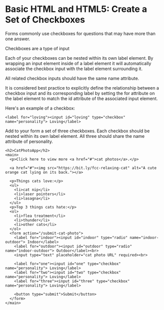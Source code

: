 # Basic HTML and HTML5: Create a Set of Checkboxes
Forms commonly use checkboxes for questions that may have more than one answer.

Checkboxes are a type of input

Each of your checkboxes can be nested within its own label element. By wrapping an input element inside of a label element it will automatically associate the checkbox input with the label element surrounding it.

All related checkbox inputs should have the same name attribute.

It is considered best practice to explicitly define the relationship between a checkbox input and its corresponding label by setting the for attribute on the label element to match the id attribute of the associated input element.

Here's an example of a checkbox:
```
<label for="loving"><input id="loving" type="checkbox" name="personality"> Loving</label>
```

Add to your form a set of three checkboxes. Each checkbox should be nested within its own label element. All three should share the name attribute of personality.

```
<h2>CatPhotoApp</h2>
<main>
  <p>Click here to view more <a href="#">cat photos</a>.</p>
  
  <a href="#"><img src="https://bit.ly/fcc-relaxing-cat" alt="A cute orange cat lying on its back."></a>
  
  <p>Things cats love:</p>
  <ul>
    <li>cat nip</li>
    <li>laser pointers</li>
    <li>lasagna</li>
  </ul>
  <p>Top 3 things cats hate:</p>
  <ol>
    <li>flea treatment</li>
    <li>thunder</li>
    <li>other cats</li>
  </ol>
  <form action="/submit-cat-photo">
    <label for="indoor"><input id="indoor" type="radio" name="indoor-outdoor"> Indoor</label>
    <label for="outdoor"><input id="outdoor" type="radio" name="indoor-outdoor"> Outdoor</label><br>
    <input type="text" placeholder="cat photo URL" required><br>
    
    <label for="one"><input id="one" type="checkbox" name="personality"> Loving</label>
    <label for="two"><input id="two" type="checkbox" name="personality"> Loving</label>
    <label for="three"><input id="three" type="checkbox" name="personality"> Loving</label>

    <button type="submit">Submit</button>
  </form>
</main>
```
